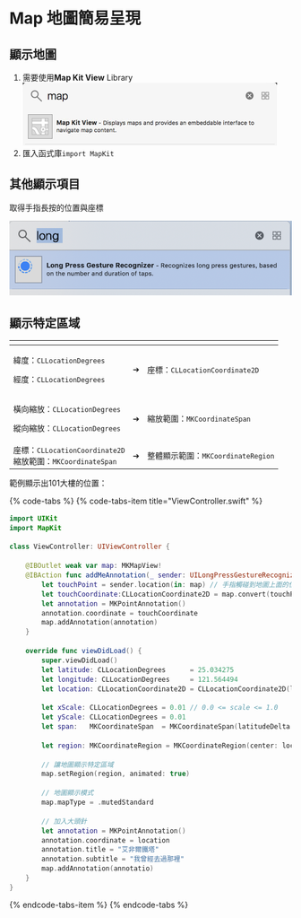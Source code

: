 # Map 地圖簡易呈現

## 顯示地圖

1. 需要使用**Map Kit View** Library![](../../.gitbook/assets/map.png)
2. 匯入函式庫`import MapKit` 

## 其他顯示項目

取得手指長按的位置與座標

![](../../.gitbook/assets/ying-mu-kuai-zhao-20190327-xia-wu-7.54.56.png)

## 顯示特定區域

<table>
  <thead>
    <tr>
      <th style="text-align:left"></th>
      <th style="text-align:center"></th>
      <th style="text-align:left"></th>
    </tr>
  </thead>
  <tbody>
    <tr>
      <td style="text-align:left">
        <p>&#x7DEF;&#x5EA6;&#xFF1A;<code>CLLocationDegrees</code>
        </p>
        <p>&#x7D93;&#x5EA6;&#xFF1A;<code>CLLocationDegrees</code>
        </p>
      </td>
      <td style="text-align:center">
        <p></p>
        <p>&#x2794;</p>
        <p></p>
      </td>
      <td style="text-align:left">&#x5EA7;&#x6A19;&#xFF1A;<code>CLLocationCoordinate2D</code>
      </td>
    </tr>
    <tr>
      <td style="text-align:left">
        <p>&#x6A6B;&#x5411;&#x7E2E;&#x653E;&#xFF1A;<code>CLLocationDegrees</code>
        </p>
        <p>&#x7E31;&#x5411;&#x7E2E;&#x653E;&#xFF1A;<code>CLLocationDegrees</code>
        </p>
      </td>
      <td style="text-align:center">&#x2794;</td>
      <td style="text-align:left">&#x7E2E;&#x653E;&#x7BC4;&#x570D;&#xFF1A;<code>MKCoordinateSpan</code>
      </td>
    </tr>
    <tr>
      <td style="text-align:left">&#x5EA7;&#x6A19;&#xFF1A;<code>CLLocationCoordinate2D</code>
        <br />&#x7E2E;&#x653E;&#x7BC4;&#x570D;&#xFF1A;<code>MKCoordinateSpan</code>
      </td>
      <td style="text-align:center">&#x2794;</td>
      <td style="text-align:left">&#x6574;&#x9AD4;&#x986F;&#x793A;&#x7BC4;&#x570D;&#xFF1A;<code>MKCoordinateRegion</code>
      </td>
    </tr>
  </tbody>
</table>範例顯示出101大樓的位置：

{% code-tabs %}
{% code-tabs-item title="ViewController.swift" %}
```swift
import UIKit
import MapKit

class ViewController: UIViewController {

    @IBOutlet weak var map: MKMapView!
    @IBAction func addMeAnnotation(_ sender: UILongPressGestureRecognizer) {
        let touchPoint = sender.location(in: map) // 手指觸碰到地圖上面的位置
        let touchCoordinate:CLLocationCoordinate2D = map.convert(touchPoint, toCoordinateFrom: map) // 將觸碰的點轉換成地圖上的座標
        let annotation = MKPointAnnotation()
        annotation.coordinate = touchCoordinate
        map.addAnnotation(annotation)
    }
    
    override func viewDidLoad() {
        super.viewDidLoad()
        let latitude: CLLocationDegrees      = 25.034275
        let longitude: CLLocationDegrees     = 121.564494
        let location: CLLocationCoordinate2D = CLLocationCoordinate2D(latitude: latitude, longitude: longitude)
        
        let xScale: CLLocationDegrees = 0.01 // 0.0 <= scale <= 1.0
        let yScale:	CLLocationDegrees = 0.01
        let span:	MKCoordinateSpan  = MKCoordinateSpan(latitudeDelta: yScale, longitudeDelta: xScale)
        
        let region:	MKCoordinateRegion = MKCoordinateRegion(center: location, span: span)
        
        // 讓地圖顯示特定區域 
        map.setRegion(region, animated: true)
        
        // 地圖顯示模式
        map.mapType = .mutedStandard
        
        // 加入大頭針
        let annotation = MKPointAnnotation()
        annotation.coordinate = location
        annotation.title = "艾非爾鐵塔"
        annotation.subtitle = "我曾經去過那裡"
        map.addAnnotation(annotatio)
    }
}
```
{% endcode-tabs-item %}
{% endcode-tabs %}

